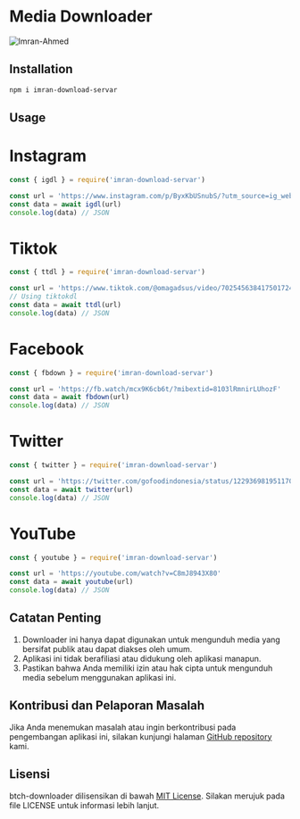 # Media Downloader
![Imran-Ahmed](https://i.imgur.com/Qhydmxw.jpeg)
## Installation
```sh
npm i imran-download-servar
```
## Usage 

# Instagram 
```ts
const { igdl } = require('imran-download-servar')

const url = 'https://www.instagram.com/p/ByxKbUSnubS/?utm_source=ig_web_copy_link'
const data = await igdl(url)
console.log(data) // JSON
```          
# Tiktok
```ts
const { ttdl } = require('imran-download-servar') 

const url = 'https://www.tiktok.com/@omagadsus/video/7025456384175017243?is_from_webapp=1&sender_device=pc&web_id6982004129280116226'
// Using tiktokdl
const data = await ttdl(url)
console.log(data) // JSON
```
# Facebook
```ts
const { fbdown } = require('imran-download-servar')

const url = 'https://fb.watch/mcx9K6cb6t/?mibextid=8103lRmnirLUhozF'
const data = await fbdown(url)
console.log(data) // JSON
```
# Twitter
```ts
const { twitter } = require('imran-download-servar')

const url = 'https://twitter.com/gofoodindonesia/status/1229369819511709697'
const data = await twitter(url)
console.log(data) // JSON
```
# YouTube
```ts
const { youtube } = require('imran-download-servar')

const url = 'https://youtube.com/watch?v=C8mJ8943X80'
const data = await youtube(url)
console.log(data) // JSON
```


## Catatan Penting

1. Downloader ini hanya dapat digunakan untuk mengunduh media yang bersifat publik atau dapat diakses oleh umum.
2. Aplikasi ini tidak berafiliasi atau didukung oleh aplikasi manapun.
3. Pastikan bahwa Anda memiliki izin atau hak cipta untuk mengunduh media sebelum menggunakan aplikasi ini.

## Kontribusi dan Pelaporan Masalah

Jika Anda menemukan masalah atau ingin berkontribusi pada pengembangan aplikasi ini, silakan kunjungi halaman [GitHub repository](https://github.com/MR-IMRAN-60) kami.

## Lisensi

btch-downloader dilisensikan di bawah [MIT License](https://opensource.org/licenses/MIT). Silakan merujuk pada file LICENSE untuk informasi lebih lanjut.
